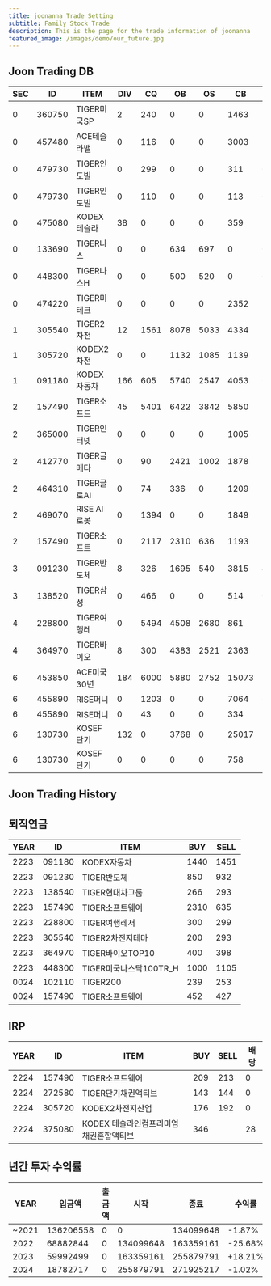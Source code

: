 ```yaml
---
title: joonanna Trade Setting
subtitle: Family Stock Trade
description: This is the page for the trade information of joonanna
featured_image: /images/demo/our_future.jpg
---
```

## Joon Trading DB

|SEC|ID|ITEM |DIV|CQ|OB|OS|CB|CS|
|---|--|-----|---|--|--|--|--|--|
|0|360750|TIGER미국SP|2|240|0|0|1463|1030|
|0|457480|ACE테슬라밸|0|116|0|0|3003|3190|
|0|479730|TIGER인도빌|0|299|0|0|311|0|
|0|479730|TIGER인도빌|0|110|0|0|113|0|
|0|475080|KODEX테슬라|38|0|0|0|359|338|
|0|133690|TIGER나스|0|0|634|697|0|0|
|0|448300|TIGER나스H|0|0|500|520|0|0|
|0|474220|TIGER미테크|0|0|0|0|2352|2409|
|1|305540|TIGER2차전|12|1561|8078|5033|4334|3793|
|1|305720|KODEX2차전|0|0|1132|1085|1139|1161|
|1|091180|KODEX자동차|166|605|5740|2547|4053|6480|
|2|157490|TIGER소프트|45|5401|6422|3842|5850|2386|
|2|365000|TIGER인터넷|0|0|0|0|1005|1012|
|2|412770|TIGER글메타|0|90|2421|1002|1878|3378|
|2|464310|TIGER글로AI|0|74|336| 0|1209|1556|
|2|469070|RISE AI로봇|0|1394|0|0|1849|584|
|2|157490|TIGER소프트|0|2117|2310|636|1193|1168|
|3|091230|TIGER반도체|8|326|1695|540|3815|4201|
|3|138520|TIGER삼성|0|466|0|0|514|0|
|4|228800|TIGER여행레|0|5494|4508|2680|861|394|
|4|364970|TIGER바이오|8|300|4383|2521|2363|3854|
|6|453850|ACE미국30년|184|6000|5880|2752|15073|13313|
|6|455890|RISE머니|0|1203|0|0|7064|669|
|6|455890|RISE머니|0|43|0|0|334|106|
|6|130730|KOSEF단기|132|0|3768|0|25017|28818|
|6|130730|KOSEF단기|0|0|0|0|758|740|

## Joon Trading History
## 퇴직연금
|YEAR|ID|ITEM |BUY|SELL|
|----|--|-----|---|----|
|2223|091180|KODEX자동차|1440|1451|
|2223|091230|TIGER반도체|850|932|
|2223|138540|TIGER현대차그룹|266|293|
|2223|157490|TIGER소프트웨어|2310|635|
|2223|228800|TIGER여행레저|300|299|
|2223|305540|TIGER2차전지테마|200|293|
|2223|364970|TIGER바이오TOP10|400|398|
|2223|448300|TIGER미국나스닥100TR_H|1000|1105|
|0024|102110|TIGER200|239|253| 
|0024|157490|TIGER소프트웨어|452|427|

## IRP
|YEAR|ID|ITEM |BUY|SELL|배당|
|----|--|-----|---|----|--|
|2224|157490|TIGER소프트웨어|209|213|0|
|2224|272580|TIGER단기채권액티브|143|144|0| 
|2224|305720|KODEX2차전지산업|176|192|0|
|2224|375080|KODEX 테슬라인컴프리미엄채권혼합액티브|346||28|



## 년간 투자 수익률
|YEAR|입금액|출금액|시작|종료|수익률|
|----|--|-----|---|----|--|
|~2021|136206558|0|0|134099648|-1.87%|
|2022|68882844|0|134099648|163359161|-25.68%| 
|2023|59992499|0|163359161|255879791|+18.21%|
|2024|18782717|0|255879791|271925217|-1.02%|








